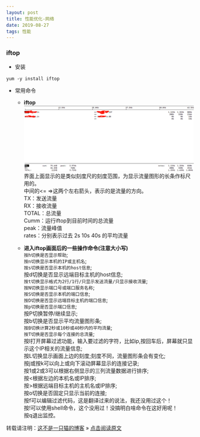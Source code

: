 ```yaml
---
layout: post
title: 性能优化-网络
date: 2019-08-27
tags: 性能  
---
```


### iftop

- 安装<br/>
```
yum -y install iftop
```
- 常用命令<br/>
    - **iftop** <br/>
![](/images/posts/xingneng/iftop.png)<br/>
界面上面显示的是类似刻度尺的刻度范围，为显示流量图形的长条作标尺用的。<br/>
中间的<= =>这两个左右箭头，表示的是流量的方向。<br/>
TX：发送流量<br/>
RX：接收流量<br/>
TOTAL：总流量<br/>
Cumm：运行iftop到目前时间的总流量<br/>
peak：流量峰值<br/>
rates：分别表示过去 2s 10s 40s 的平均流量<br/>

   - **进入iftop画面后的一些操作命令(注意大小写)**<br/>
`按h切换是否显示帮助`;<br/>
`按n切换显示本机的IP或主机名`;<br/>
`按s切换是否显示本机的host信息`;<br/>
按d切换是否显示远端目标主机的host信息;<br/>
`按t切换显示格式为2行/1行/只显示发送流量/只显示接收流量`;<br/>
`按N切换显示端口号或端口服务名称`;<br/>
`按S切换是否显示本机的端口信息`;<br/>
`按D切换是否显示远端目标主机的端口信息`;<br/>
`按p切换是否显示端口信息`;<br/>
按P切换暂停/继续显示;<br/>
按b切换是否显示平均流量图形条;<br/>
`按B切换计算2秒或10秒或40秒内的平均流量`;<br/>
`按T切换是否显示每个连接的总流量`;<br/>
按l打开屏幕过滤功能，输入要过滤的字符，比如ip,按回车后，屏幕就只显示这个IP相关的流量信息;<br/>
按L切换显示画面上边的刻度;刻度不同，流量图形条会有变化;<br/>
按j或按k可以向上或向下滚动屏幕显示的连接记录;<br/>
按1或2或3可以根据右侧显示的三列流量数据进行排序;<br/>
按<根据左边的本机名或IP排序;<br/>
按>根据远端目标主机的主机名或IP排序;<br/>
按o切换是否固定只显示当前的连接;<br/>
按f可以编辑过滤代码，这是翻译过来的说法，我还没用过这个！<br/>
按!可以使用shell命令，这个没用过！没搞明白啥命令在这好用呢！<br/>
按q退出监控。<br/>


转载请注明：[这不是一只猫的博客](http://1024.notacat.cn) » [点击阅读原文](http://1024.notacat.cn/2019/08/%e6%80%a7%e8%83%bd%e4%bc%98%e5%8c%96-iftop%2f/)


